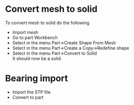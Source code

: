 # Convert mesh to solid
To convert mesh to solid do the following  
- Import mesh
- Go to part Workbench
- Select in the menu Part->Create Shape From Mesh
- Select in the menu Part->Create a Copy->Redefine shape
- Select in the menu Part->Convert to Solid  
It should now be a solid

# Bearing import
- Import the STP file
- Convert to part
